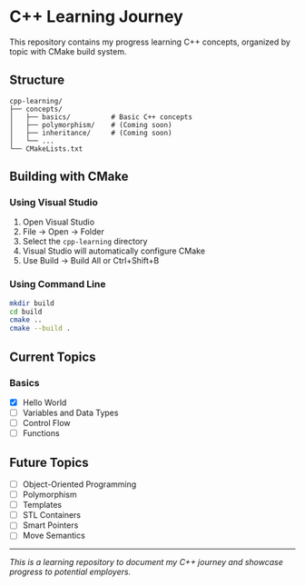 # C++ Learning Journey

This repository contains my progress learning C++ concepts, organized by topic with CMake build system.

## Structure

```
cpp-learning/
├── concepts/
│   ├── basics/          # Basic C++ concepts
│   ├── polymorphism/    # (Coming soon)
│   ├── inheritance/     # (Coming soon)
│   └── ...
└── CMakeLists.txt
```

## Building with CMake

### Using Visual Studio
1. Open Visual Studio
2. File → Open → Folder
3. Select the `cpp-learning` directory
4. Visual Studio will automatically configure CMake
5. Use Build → Build All or Ctrl+Shift+B

### Using Command Line
```bash
mkdir build
cd build
cmake ..
cmake --build .
```

## Current Topics

### Basics
* [x] Hello World
* [ ] Variables and Data Types
* [ ] Control Flow
* [ ] Functions

## Future Topics
* [ ] Object-Oriented Programming
* [ ] Polymorphism
* [ ] Templates
* [ ] STL Containers
* [ ] Smart Pointers
* [ ] Move Semantics

---

*This is a learning repository to document my C++ journey and showcase progress to potential employers.*
